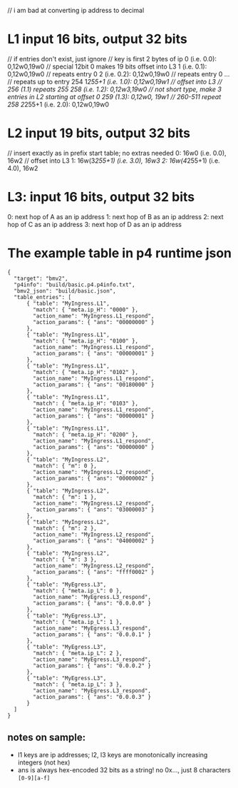 // i am bad at converting ip address to decimal

# L1 input 16 bits, output 32 bits
// if entries don't exist, just ignore
// key is first 2 bytes of ip
0 (i.e. 0.0): 0,12w0,19w0 // special 12bit 0 makes 19 bits offset into L3
1 (i.e. 0.1): 0,12w0,19w0 // repeats entry 0
2 (i.e. 0.2): 0,12w0,19w0 // repeats entry 0
...
// repeats up to entry 254
1*255+1 (i.e. 1.0): 0,12w0,19w1 // offset into L3
// 256 (1.1) repeats 255
258 (i.e. 1.2): 0,12w3,19w0 // not short type, make 3 entries in L2 starting at offset 0
259 (1.3): 0,12w0, 19w1
// 260-511 repeat 258
2*255+1 (i.e. 2.0): 0,12w0,19w0

# L2 input 19 bits, output 32 bits
// insert exactly as in prefix start table; no extras needed
0: 16w0 (i.e. 0.0), 16w2 // offset into L3
1: 16w(3*255+1) (i.e. 3.0), 16w3
2: 16w(4*255+1) (i.e. 4.0), 16w2

# L3: input 16 bits, output 32 bits
0: next hop of A as an ip address
1: next hop of B as an ip address
2: next hop of C as an ip address
3: next hop of D as an ip address


# The example table in p4 runtime json
```
{
  "target": "bmv2",
  "p4info": "build/basic.p4.p4info.txt",
  "bmv2_json": "build/basic.json",
  "table_entries": [
      { "table": "MyIngress.L1",
        "match": { "meta.ip_H": "0000" },
        "action_name": "MyIngress.L1_respond",
        "action_params": { "ans": "00000000" }
      },
      { "table": "MyIngress.L1",
        "match": { "meta.ip_H": "0100" },
        "action_name": "MyIngress.L1_respond",
        "action_params": { "ans": "00000001" }
      },
      { "table": "MyIngress.L1",
        "match": { "meta.ip_H": "0102" },
        "action_name": "MyIngress.L1_respond",
        "action_params": { "ans": "00180000" }
      },
      { "table": "MyIngress.L1",
        "match": { "meta.ip_H": "0103" },
        "action_name": "MyIngress.L1_respond",
        "action_params": { "ans": "00000001" }
      },
      { "table": "MyIngress.L1",
        "match": { "meta.ip_H": "0200" },
        "action_name": "MyIngress.L1_respond",
        "action_params": { "ans": "00000000" }
      },
      { "table": "MyIngress.L2",
        "match": { "m": 0 },
        "action_name": "MyIngress.L2_respond",
        "action_params": { "ans": "00000002" }
      },
      { "table": "MyIngress.L2",
        "match": { "m": 1 },
        "action_name": "MyIngress.L2_respond",
        "action_params": { "ans": "03000003" }
      },
      { "table": "MyIngress.L2",
        "match": { "m": 2 },
        "action_name": "MyIngress.L2_respond",
        "action_params": { "ans": "04000002" }
      },
      { "table": "MyIngress.L2",
        "match": { "m": 3 },
        "action_name": "MyIngress.L2_respond",
        "action_params": { "ans": "ffff0002" }
      },
      { "table": "MyEgress.L3",
        "match": { "meta.ip_L": 0 },
        "action_name": "MyEgress.L3_respond",
        "action_params": { "ans": "0.0.0.0" }
      },
      { "table": "MyEgress.L3",
        "match": { "meta.ip_L": 1 },
        "action_name": "MyEgress.L3_respond",
        "action_params": { "ans": "0.0.0.1" }
      },
      { "table": "MyEgress.L3",
        "match": { "meta.ip_L": 2 },
        "action_name": "MyEgress.L3_respond",
        "action_params": { "ans": "0.0.0.2" }
      },
      { "table": "MyEgress.L3",
        "match": { "meta.ip_L": 3 },
        "action_name": "MyEgress.L3_respond",
        "action_params": { "ans": "0.0.0.3" }
      }
  ]
}
```

## notes on sample:
- l1 keys are ip addresses; l2, l3 keys are monotonically increasing integers (not hex)
- ans is always hex-encoded 32 bits as a string! no 0x..., just 8 characters `[0-9][a-f]`
